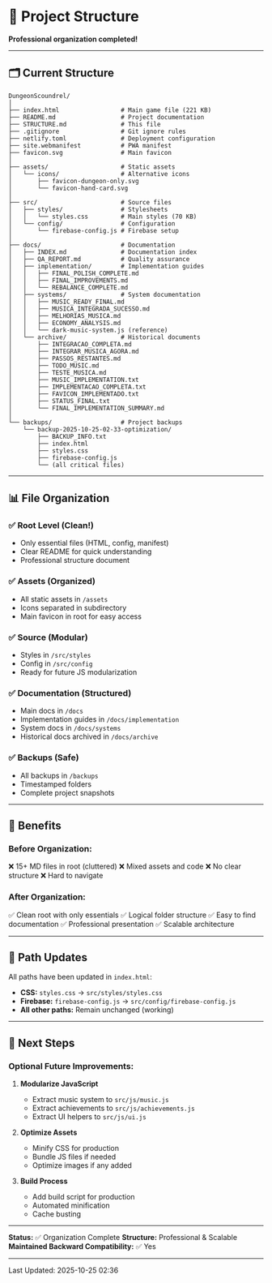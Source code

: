 # 📁 Project Structure

**Professional organization completed!**

---

## 🗂️ Current Structure

```
DungeonScoundrel/
│
├── index.html                 # Main game file (221 KB)
├── README.md                  # Project documentation
├── STRUCTURE.md               # This file
├── .gitignore                 # Git ignore rules
├── netlify.toml               # Deployment configuration
├── site.webmanifest           # PWA manifest
├── favicon.svg                # Main favicon
│
├── assets/                    # Static assets
│   └── icons/                 # Alternative icons
│       ├── favicon-dungeon-only.svg
│       └── favicon-hand-card.svg
│
├── src/                       # Source files
│   ├── styles/                # Stylesheets
│   │   └── styles.css         # Main styles (70 KB)
│   └── config/                # Configuration
│       └── firebase-config.js # Firebase setup
│
├── docs/                      # Documentation
│   ├── INDEX.md               # Documentation index
│   ├── QA_REPORT.md           # Quality assurance
│   ├── implementation/        # Implementation guides
│   │   ├── FINAL_POLISH_COMPLETE.md
│   │   ├── FINAL_IMPROVEMENTS.md
│   │   └── REBALANCE_COMPLETE.md
│   ├── systems/               # System documentation
│   │   ├── MUSIC_READY_FINAL.md
│   │   ├── MUSICA_INTEGRADA_SUCESSO.md
│   │   ├── MELHORIAS_MUSICA.md
│   │   ├── ECONOMY_ANALYSIS.md
│   │   └── dark-music-system.js (reference)
│   └── archive/               # Historical documents
│       ├── INTEGRACAO_COMPLETA.md
│       ├── INTEGRAR_MUSICA_AGORA.md
│       ├── PASSOS_RESTANTES.md
│       ├── TODO_MUSIC.md
│       ├── TESTE_MUSICA.md
│       ├── MUSIC_IMPLEMENTATION.txt
│       ├── IMPLEMENTACAO_COMPLETA.txt
│       ├── FAVICON_IMPLEMENTADO.txt
│       ├── STATUS_FINAL.txt
│       └── FINAL_IMPLEMENTATION_SUMMARY.md
│
└── backups/                   # Project backups
    └── backup-2025-10-25-02-33-optimization/
        ├── BACKUP_INFO.txt
        ├── index.html
        ├── styles.css
        ├── firebase-config.js
        └── (all critical files)
```

---

## 📊 File Organization

### ✅ Root Level (Clean!)
- Only essential files (HTML, config, manifest)
- Clear README for quick understanding
- Professional structure document

### ✅ Assets (Organized)
- All static assets in `/assets`
- Icons separated in subdirectory
- Main favicon in root for easy access

### ✅ Source (Modular)
- Styles in `/src/styles`
- Config in `/src/config`
- Ready for future JS modularization

### ✅ Documentation (Structured)
- Main docs in `/docs`
- Implementation guides in `/docs/implementation`
- System docs in `/docs/systems`
- Historical docs archived in `/docs/archive`

### ✅ Backups (Safe)
- All backups in `/backups`
- Timestamped folders
- Complete project snapshots

---

## 🎯 Benefits

### Before Organization:
❌ 15+ MD files in root (cluttered)
❌ Mixed assets and code
❌ No clear structure
❌ Hard to navigate

### After Organization:
✅ Clean root with only essentials
✅ Logical folder structure
✅ Easy to find documentation
✅ Professional presentation
✅ Scalable architecture

---

## 🔗 Path Updates

All paths have been updated in `index.html`:

- **CSS:** `styles.css` → `src/styles/styles.css`
- **Firebase:** `firebase-config.js` → `src/config/firebase-config.js`
- **All other paths:** Remain unchanged (working)

---

## 📝 Next Steps

### Optional Future Improvements:
1. **Modularize JavaScript**
   - Extract music system to `src/js/music.js`
   - Extract achievements to `src/js/achievements.js`
   - Extract UI helpers to `src/js/ui.js`

2. **Optimize Assets**
   - Minify CSS for production
   - Bundle JS files if needed
   - Optimize images if any added

3. **Build Process**
   - Add build script for production
   - Automated minification
   - Cache busting

---

**Status:** ✅ Organization Complete
**Structure:** Professional & Scalable
**Maintained Backward Compatibility:** ✅ Yes

---

Last Updated: 2025-10-25 02:36
